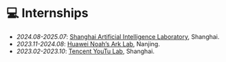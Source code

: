 # 💻 Internships
- *2024.08-2025.07*: [Shanghai Artificial Intelligence Laboratory](https://www.shlab.org.cn/), Shanghai.
- *2023.11-2024.08*: [Huawei Noah’s Ark Lab](https://www.noahlab.com.hk/#/home), Nanjing.
- *2023.02-2023.10*: [Tencent YouTu Lab](https://open.youtu.qq.com/#/open), Shanghai.

